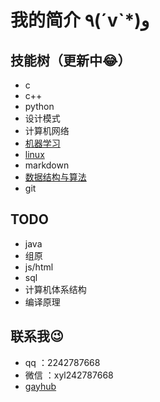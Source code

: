 # 我的简介 ٩(ˊvˋ*)و

## 技能树（更新中😂）

- c
- c++
- python
- 设计模式
- 计算机网络
- [机器学习](md_note/book_notes/MachineLearning_ZhouZhiHua.md)
- [linux](md_note/book_notes/NiaoGeLinux_note.md)
- markdown
- [数据结构与算法](leetcode/123.py)
- git
  
## TODO

- java
- 组原
- js/html
- sql
- 计算机体系结构
- 编译原理

## 联系我😉

- qq ：2242787668
- 微信 ：xyl242787668
- [gayhub](https://github.com/xiong35)
